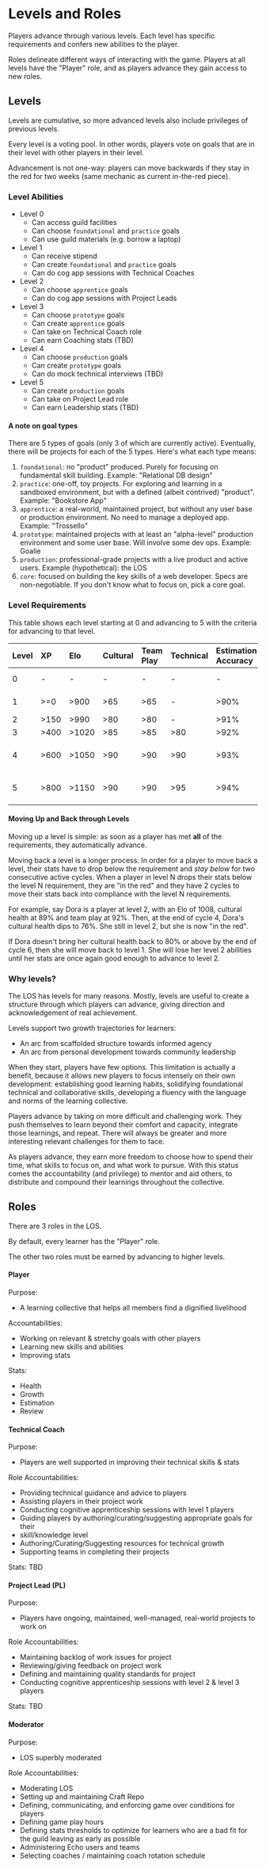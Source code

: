 # Levels and Roles

Players advance through various levels. Each level has specific requirements and confers new abilities to the player.

Roles delineate different ways of interacting with the game. Players at all levels have the "Player" role, and as players advance they gain access to new roles.

## Levels

Levels are cumulative, so more advanced levels also include privileges of previous levels.

Every level is a voting pool. In other words, players vote on goals that are in their level with other players in their level.

Advancement is not one-way: players can move backwards if they stay in the red for two weeks (same mechanic as current in-the-red piece).

### Level Abilities

- Level 0
  - Can access guild facilities
  - Can choose `foundational` and `practice` goals
  - Can use guild materials (e.g. borrow a laptop)
- Level 1
  - Can receive stipend
  - Can create `foundational` and `practice` goals
  - Can do cog app sessions with Technical Coaches
- Level 2
  - Can choose `apprentice` goals
  - Can do cog app sessions with Project Leads
- Level 3
  - Can choose `prototype` goals
  - Can create `apprentice` goals
  - Can take on Technical Coach role
  - Can earn Coaching stats (TBD)
- Level 4
  - Can choose `production` goals
  - Can create `prototype` goals
  - Can do mock technical interviews (TBD)
- Level 5
  - Can create `production` goals
  - Can take on Project Lead role
  - Can earn Leadership stats (TBD)

#### A note on goal types

There are 5 types of goals (only 3 of which are currently active). Eventually, there will be projects for each of the 5 types. Here's what each type means:

1. `foundational`: no "product" produced. Purely for focusing on fundamental skill building. Example: "Relational DB design"
1. `practice`: one-off, toy projects. For exploring and learning in a sandboxed environment, but with a defined (albeit contrived) "product". Example: "Bookstore App"
1. `apprentice`: a real-world, maintained project, but without any user base or production environment. No need to manage a deployed app. Example: "Trossello"
1. `prototype`: maintained projects with at least an "alpha-level" production environment and some user base. Will involve some dev ops. Example: Goalie
1. `production`: professional-grade projects with a live product and active users. Example (hypothetical): the LOS
1. `core`: focused on building the key skills of a web developer. Specs are non-negotiable. If you don't know what to focus on, pick a core goal.

### Level Requirements

This table shows each level starting at 0 and advancing to 5 with the criteria for advancing to that level.

| Level | XP    | Elo   | Cultural | Team Play | Technical | Estimation Accuracy  | Other              |
|:------|:------|:------|:---------|:----------|:----------|:--------------------|:-------------------|
| 0     | -     | -     | -        | -         | -         | -                   | enrolled in LG     |
| 1     | >=0   | >900  | >65      | >65       | -         | >90%                | joined a cohort    |
| 2     | >150  | >990  | >80      | >80       | -         | >91%                | -                  |
| 3     | >400  | >1020 | >85      | >85       | >80       | >92%                | -                  |
| 4     | >600  | >1050 | >90      | >90       | >90       | >93%                | ? coach stat (TBD) |
| 5     | >800  | >1150 | >90      | >90       | >95       | >94%                | ? coach stat (TBD) |


#### Moving Up and Back through Levels

Moving up a level is simple: as soon as a player has met **all** of the requirements, they automatically advance.

Moving back a level is a longer process. In order for a player to move back a level, their stats have to drop below the requirement and _stay below_ for two consecutive active cycles. When a player in level N drops their stats below the level N requirement, they are "in the red" and they have 2 cycles to move their stats back into compliance with the level N requirements.

For example, say Dora is a player at level 2, with an Elo of 1008, cultural health at 89% and team play at 92%. Then, at the end of cycle 4, Dora's cultural health dips to 76%. She still in level 2, but she is now "in the red".

If Dora doesn't bring her cultural health back to 80% or above by the end of cycle 6, then she will move back to level 1. She will lose her level 2 abilities until her stats are once again good enough to advance to level 2.

### Why levels?

The LOS has levels for many reasons. Mostly, levels are useful to create a structure through which players can advance, giving direction and acknowledgement of real achievement.

Levels support two growth trajectories for learners:

- An arc from scaffolded structure towards informed agency
- An arc from personal development towards community leadership

When they start, players have few options. This limitation is actually a benefit, because it allows new players to focus intensely on their own development: establishing good learning habits, solidifying foundational technical and collaborative skills, developing a fluency with the language and norms of the learning collective.

Players advance by taking on more difficult and challenging work. They push themselves to learn beyond their comfort and capacity, integrate those learnings, and repeat. There will always be greater and more interesting relevant challenges for them to face.

As players advance, they earn more freedom to choose how to spend their time, what skills to focus on, and what work to pursue. With this status comes the accountability (and privilege) to mentor and aid others, to distribute and compound their learnings throughout the collective.

## Roles

There are 3 roles in the LOS.

By default, every learner has the "Player" role.

The other two roles must be earned by advancing to higher levels.

#### Player

Purpose:
- A learning collective that helps all members find a dignified livelihood

Accountabilities:

- Working on relevant & stretchy goals with other players
- Learning new skills and abilities
- Improving stats

Stats:
- Health
- Growth
- Estimation
- Review

#### Technical Coach

Purpose:
- Players are well supported in improving their technical skills & stats

Role Accountabilities:
- Providing technical guidance and advice to players
- Assisting players in their project work
- Conducting cognitive apprenticeship sessions with level 1 players
- Guiding players by authoring/curating/suggesting appropriate goals for their
- skill/knowledge level
- Authoring/Curating/Suggesting resources for technical growth
- Supporting teams in completing their projects

Stats: TBD

#### Project Lead (PL)

Purpose:
- Players have ongoing, maintained, well-managed, real-world projects to work on

Role Accountabilities:
- Maintaining backlog of work issues for project
- Reviewing/giving feedback on project work
- Defining and maintaining quality standards for project
- Conducting cognitive apprenticeship sessions with level 2 & level 3 players

Stats: TBD

#### Moderator

Purpose:
- LOS superbly moderated

Role Accountabilities:
- Moderating LOS
- Setting up and maintaining Craft Repo
- Defining, communicating, and enforcing game over conditions for players
- Defining game play hours
- Defining stats thresholds to optimize for learners who are a bad fit for the guild leaving as early as possible
- Administering Echo users and teams
- Selecting coaches / maintaining coach rotation schedule
